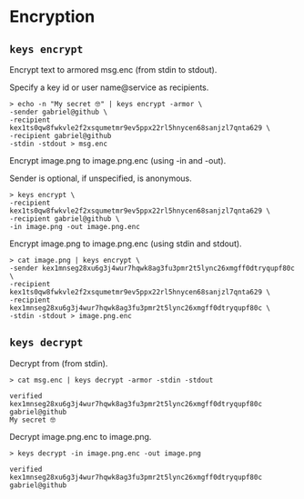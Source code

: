 # Encryption

## `keys encrypt`

Encrypt text to armored msg.enc (from stdin to stdout).

Specify a key id or user name@service as recipients.

```shell
> echo -n "My secret 🤓" | keys encrypt -armor \
-sender gabriel@github \
-recipient kex1ts0qw8fwkvle2f2xsqumetmr9ev5ppx22rl5hnycen68sanjzl7qnta629 \
-recipient gabriel@github
-stdin -stdout > msg.enc
```

Encrypt image.png to image.png.enc (using -in and -out).

Sender is optional, if unspecified, is anonymous.

```shell
> keys encrypt \
-recipient kex1ts0qw8fwkvle2f2xsqumetmr9ev5ppx22rl5hnycen68sanjzl7qnta629 \
-recipient gabriel@github \
-in image.png -out image.png.enc
```

Encrypt image.png to image.png.enc (using stdin and stdout).

```shell
> cat image.png | keys encrypt \
-sender kex1mnseg28xu6g3j4wur7hqwk8ag3fu3pmr2t5lync26xmgff0dtryqupf80c \
-recipient kex1ts0qw8fwkvle2f2xsqumetmr9ev5ppx22rl5hnycen68sanjzl7qnta629 \
-recipient kex1mnseg28xu6g3j4wur7hqwk8ag3fu3pmr2t5lync26xmgff0dtryqupf80c \
-stdin -stdout > image.png.enc
```

## `keys decrypt`

Decrypt from (from stdin).

```shell
> cat msg.enc | keys decrypt -armor -stdin -stdout

verified kex1mnseg28xu6g3j4wur7hqwk8ag3fu3pmr2t5lync26xmgff0dtryqupf80c gabriel@github
My secret 🤓
```

Decrypt image.png.enc to image.png.

```shell
> keys decrypt -in image.png.enc -out image.png

verified kex1mnseg28xu6g3j4wur7hqwk8ag3fu3pmr2t5lync26xmgff0dtryqupf80c gabriel@github
```
